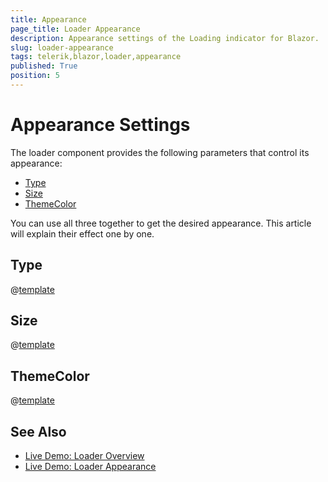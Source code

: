 ```yaml
---
title: Appearance
page_title: Loader Appearance
description: Appearance settings of the Loading indicator for Blazor.
slug: loader-appearance
tags: telerik,blazor,loader,appearance
published: True
position: 5
---
```


# Appearance Settings

The loader component provides the following parameters that control its appearance:

* [Type](#type)
* [Size](#size)
* [ThemeColor](#themecolor)

You can use all three together to get the desired appearance. This article will explain their effect one by one.

## Type

@[template](/_contentTemplates/loaders/type.md#loaders-type)

## Size

@[template](/_contentTemplates/loaders/size.md#loaders-size)

## ThemeColor

@[template](/_contentTemplates/loaders/themeColor.md#loaders-theme-color)

## See Also

  * [Live Demo: Loader Overview](https://demos.telerik.com/blazor-ui/loader/overview)
  * [Live Demo: Loader Appearance](https://demos.telerik.com/blazor-ui/loader/appearance)
